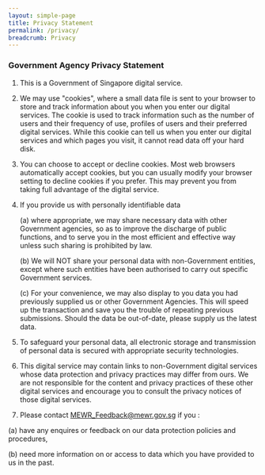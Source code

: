 ```yaml
---
layout: simple-page
title: Privacy Statement
permalink: /privacy/
breadcrumb: Privacy
---
```


### **Government Agency Privacy Statement**

1. This is a Government of Singapore digital service.

2. We may use "cookies", where a small data file is sent to your browser to store and track information about you when you enter our digital services. The cookie is used to track information such as the number of users and their frequency of use, profiles of users and their preferred digital services. While this cookie can tell us when you enter our digital services and which pages you visit, it cannot read data off your hard disk.

3. You can choose to accept or decline cookies. Most web browsers automatically accept cookies, but you can usually modify your browser setting to decline cookies if you prefer. This may prevent you from taking full advantage of the digital service.

4. If you provide us with personally identifiable data

    (a) where appropriate, we may share necessary data with other Government agencies, so as to improve the discharge of public functions, and to serve you in the most efficient and effective way unless such sharing is prohibited by law.

    (b) We will NOT share your personal data with non-Government entities, except where such entities have been authorised to carry out specific Government services.

    (c) For your convenience, we may also display to you data you had previously supplied us or other Government Agencies. This will speed up the transaction and save you the trouble of repeating previous submissions. Should the data be out-of-date, please supply us the latest data.

5. To safeguard your personal data, all electronic storage and transmission of personal data is secured with appropriate security technologies.

6. This digital service may contain links to non-Government digital services whose data protection and privacy practices may differ from ours.  We are not responsible for the content and privacy practices of these other digital services and encourage you to consult the privacy notices of those digital services.

7. Please contact <MEWR_Feedback@mewr.gov.sg> if you :

(a) have any enquires or feedback on our data protection policies and procedures,

(b) need more information on or access to data which you have provided to us in the past.
